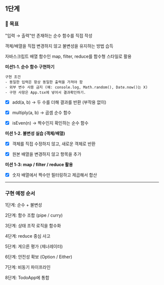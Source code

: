 ## 1단계

### 🎯 목표

"입력 → 출력"만 존재하는 순수 함수를 직접 작성

객체/배열을 직접 변경하지 않고 불변성을 유지하는 방법 습득

자바스크립트 배열 함수인 map, filter, reduce를 함수형 스타일로 활용

**미션1-1. 순수 함수 구현하기**

```
구현 조건
- 동일한 입력은 항상 동일한 출력을 가져야 함
- 외부 변수 사용 금지 (예: console.log, Math.random(), Date.now()는 X)
- 구현 사항은 App.tsx에 넣어서 결과확인하기.
```

- [x] add(a, b) → 두 수를 더해 결과를 반환 (부작용 없이)

- [x] multiply(a, b) → 곱셈 순수 함수

- [x] isEven(n) → 짝수인지 확인하는 순수 함수

**미션 1-2. 불변성 실습 (객체/배열)**

- [x] 객체를 직접 수정하지 않고, 새로운 객체로 반환

- [x] 원본 배열을 변경하지 않고 항목을 추가

**미션 1-3: map / filter / reduce 활용**

- [x] 숫자 배열에서 짝수만 필터링하고 제곱해서 합산

---

### 구현 예정 순서

1단계: 순수 + 불변성

2단계: 함수 조합 (pipe / curry)

3단계: 상태 조작 로직을 함수화

4단계: reduce 중심 사고

5단계: 게으른 평가 (제너레이터)

6단계: 안전성 확보 (Option / Either)

7단계: 비동기 파이프라인

8단계: TodoApp에 통합
